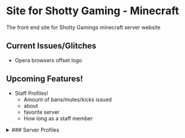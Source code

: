 # Site for Shotty Gaming - Minecraft
The front end site for Shotty Gamings minecraft server website

## Current Issues/Glitches
 - Opera browsers offset logo


## Upcoming Features!
 - Staff Profiles!
   - Amount of bans/mutes/kicks issued
   - about
   - favorite server
   - How long as a staff member
  
<details><summary>### Server Profiles </summary>
<p>
 
   - Server Status <br>
   - Player Counts <br>
   - View Chat <br>
   - See online staff <br>
   - Amount of bans/mutes/kicks taken place on that specific server <br>
 
</p>
</details>
